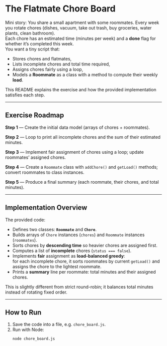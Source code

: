 # The Flatmate Chore Board

Mini story: You share a small apartment with some roommates. Every week you rotate chores (dishes, vacuum, take out trash, buy groceries, water plants, clean bathroom).  
Each chore has an estimated time (minutes per week) and a **done** flag for whether it’s completed this week.  
You want a tiny script that:

- Stores chores and flatmates,
- Lists incomplete chores and total time required,
- Assigns chores fairly using a loop,
- Models a **Roommate** as a class with a method to compute their weekly **load**.

This README explains the exercise and how the provided implementation satisfies each step.

---

## Exercise Roadmap

**Step 1**  — Create the initial data model (arrays of chores + roommates).

**Step 2** — Loop to print all incomplete chores and the sum of their estimated minutes.

**Step 3**  — Implement fair assignment of chores using a loop; update roommates’ assigned chores.

**Step 4**  — Create a `Roommate` class with `addChore()` and `getLoad()` methods; convert roommates to class instances.

**Step 5**  — Produce a final summary (each roommate, their chores, and total minutes).

---

## Implementation Overview

The provided code:

- Defines two classes: **`Roommate`** and **`Chore`**.
- Builds arrays of `Chore` instances (`chores`) and `Roommate` instances (`roommates`).
- Sorts chores by **descending time** so heavier chores are assigned first.
- Computes a list of **incomplete** chores (`status === false`).
- Implements **fair** assignment as **load-balanced greedy**:  
  for each incomplete chore, it sorts roommates by current `getLoad()` and assigns the chore to the lightest roommate.
- Prints a **summary** line per roommate: total minutes and their assigned chores.

This is slightly different from strict round-robin; it balances total minutes instead of rotating fixed order.

---

## How to Run

1. Save the code into a file, e.g. `chore_board.js`.
2. Run with Node:
   ```bash
   node chore_board.js

